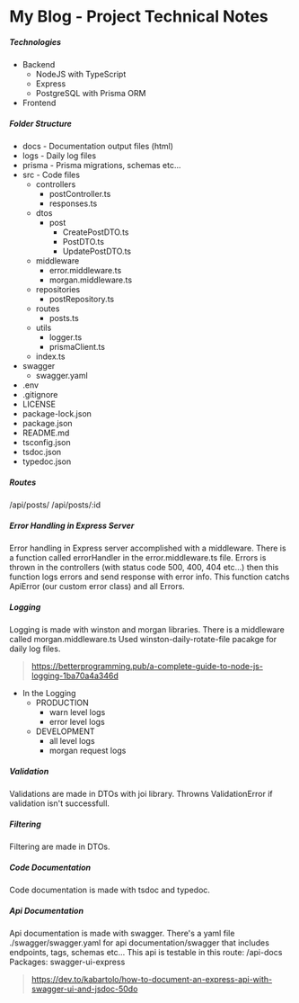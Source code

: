 # My Blog - Project Technical Notes

##### Technologies
- Backend
    - NodeJS with TypeScript
    - Express
    - PostgreSQL with Prisma ORM
- Frontend

##### Folder Structure

- docs - Documentation output files (html)
- logs - Daily log files
- prisma - Prisma migrations, schemas etc...
- src - Code files
    - controllers
        - postController.ts
        - responses.ts
    - dtos
        - post
            - CreatePostDTO.ts
            - PostDTO.ts
            - UpdatePostDTO.ts
    - middleware
        - error.middleware.ts
        - morgan.middleware.ts
    - repositories
        - postRepository.ts
    - routes
        - posts.ts
    - utils
        - logger.ts
        - prismaClient.ts
    - index.ts
- swagger
    - swagger.yaml
- .env
- .gitignore
- LICENSE
- package-lock.json
- package.json
- README.md
- tsconfig.json
- tsdoc.json
- typedoc.json



##### Routes

/api/posts/
/api/posts/:id

##### Error Handling in Express Server

Error handling in Express server accomplished with a middleware. There is a function called errorHandler in the error.middleware.ts file. Errors is thrown in the controllers (with status code 500, 400, 404 etc...) then this function logs errors and send response with error info. This function catchs ApiError (our custom error class) and all Errors.

##### Logging

Logging is made with winston and morgan libraries. There is a middleware called morgan.middleware.ts
Used winston-daily-rotate-file pacakge for daily log files.

> https://betterprogramming.pub/a-complete-guide-to-node-js-logging-1ba70a4a346d

* In the Logging
    - PRODUCTION
        - warn level logs
        - error level logs
    - DEVELOPMENT
        - all level logs
        - morgan request logs

##### Validation

Validations are made in DTOs with joi library. Throwns ValidationError if validation isn't successfull.

##### Filtering

Filtering are made in DTOs.

##### Code Documentation

Code documentation is made with tsdoc and typedoc.

##### Api Documentation

Api documentation is made with swagger.
There's a yaml file ./swagger/swagger.yaml for api documentation/swagger that includes endpoints, tags, schemas etc...
This api is testable in this route: /api-docs
Packages: swagger-ui-express

> https://dev.to/kabartolo/how-to-document-an-express-api-with-swagger-ui-and-jsdoc-50do